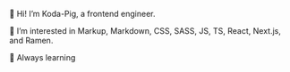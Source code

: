 🐷 Hi! I’m Koda-Pig, a frontend engineer.

👀 I’m interested in Markup, Markdown, CSS, SASS, JS, TS, React, Next.js, and Ramen.

🌱 Always learning 
